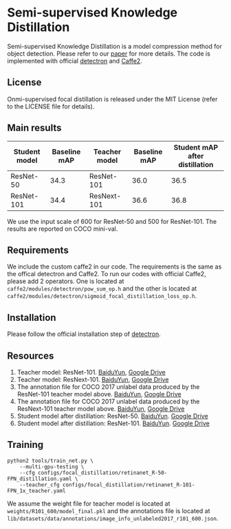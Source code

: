 # Semi-supervised Knowledge Distillation

Semi-supervised Knowledge Distillation is a model compression method for object detection. Please refer to our [paper]() for more details. The code is implemented with official [detectron](https://github.com/facebookresearch/Detectron) and [Caffe2](https://github.com/caffe2/caffe2).

## License
Onmi-supervised focal distillation is released under the MIT License (refer to the LICENSE file for details).

## Main results
| Student model | Baseline mAP | Teacher model | Baseline mAP | Student mAP after distillation |
|---------------|--------------|---------------|--------------|--------------------------------|
| ResNet-50     | 34.3         | ResNet-101    | 36.0         | 36.5                           |
| ResNet-101    | 34.4         | ResNext-101   | 36.6         | 36.8                           |

We use the input scale of 600 for ResNet-50 and 500 for ResNet-101. The results are reported on COCO mini-val.

## Requirements
We include the custom caffe2 in our code. The requirements is the same as the offical detectron and Caffe2. To run our codes with official Caffe2, please add 2 operators. One is located at `caffe2/modules/detectron/pow_sum_op.h` and the other is located at `caffe2/modules/detectron/sigmoid_focal_distillation_loss_op.h`.

## Installation
Please follow the official installation step of [detectron](https://github.com/facebookresearch/Detectron/blob/master/INSTALL.md).

## Resources
1. Teacher model: ResNet-101. [BaiduYun](), [Google Drive]()
2. Teacher model: ResNext-101. [BaiduYun](), [Google Drive]()
3. The annotation file for COCO 2017 unlabel data produced by the ResNet-101 teacher model above. [BaiduYun](), [Google Drive]()
4. The annotation file for COCO 2017 unlabel data produced by the ResNext-101 teacher model above. [BaiduYun](), [Google Drive]()
5. Student model after distillation: ResNet-50. [BaiduYun](). [Google Drive]()
5. Student model after distillation: ResNet-101. [BaiduYun](). [Google Drive]()

## Training
```
python2 tools/train_net.py \
    --multi-gpu-testing \
    --cfg configs/focal_distillation/retinanet_R-50-FPN_distillation.yaml \
    --teacher_cfg configs/focal_distillation/retinanet_R-101-FPN_1x_teacher.yaml
```
We assume the weight file for teacher model is located at `weights/R101_600/model_final.pkl` and the annotations file is located at `lib/datasets/data/annotations/image_info_unlabeled2017_r101_600.json`. 


